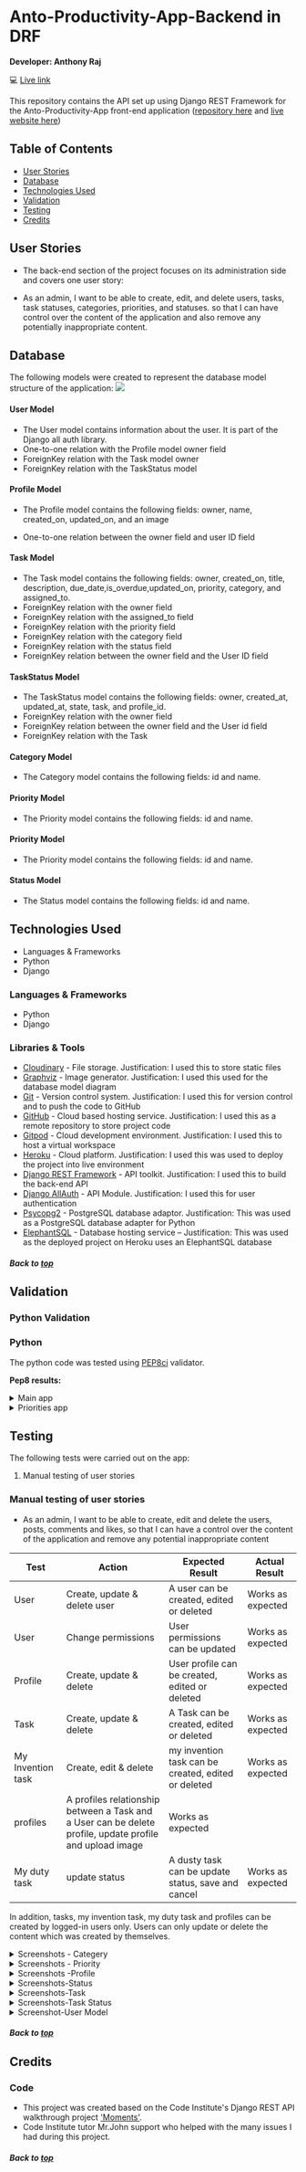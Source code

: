 # Anto-Productivity-App-Backend in DRF

**Developer: Anthony Raj**

💻 [Live link]()

This repository contains the API set up using Django REST Framework for the Anto-Productivity-App front-end application ([repository here](https://github.com/Anthonyrajlucas/anto-productivity-app-backend) and [live website here](https://anto-productivity-app-backend-6c122e357cb1.herokuapp.com/))

## Table of Contents
  - [User Stories](#user-stories)
  - [Database](#database)
  - [Technologies Used](#technologies-used)
  - [Validation](#validation)
  - [Testing](#testing)
  - [Credits](#credits)

## User Stories

- The back-end section of the project focuses on its administration side and covers one user story:

- As an admin, I want to be able to create, edit, and delete users, tasks, task statuses, categories, priorities, and statuses. so that I can have control over the content of the application and also remove any potentially inappropriate content.


## Database

The following models were created to represent the database model structure of the application:
<img src="docs/validation/entity-model.jpg">

#### User Model

- The User model contains information about the user. It is part of the Django all auth library.
- One-to-one relation with the Profile model owner field
- ForeignKey relation with the Task model owner
- ForeignKey relation with the TaskStatus model

#### Profile Model

- The Profile model contains the following fields: owner, name, created_on, updated_on, and an image

- One-to-one relation between the owner field and user ID field

#### Task Model

- The Task model contains the following fields: owner, created_on, title, description, due_date,is_overdue,updated_on, priority, category, and assigned_to.
- ForeignKey relation with the owner field
- ForeignKey relation with the assigned_to field
- ForeignKey relation with the priority field
- ForeignKey relation with the category field
- ForeignKey relation with the status field
- ForeignKey relation between the owner field and the User ID field

#### TaskStatus Model
- The TaskStatus model contains the following fields: owner, created_at, updated_at, state, task, and profile_id.
- ForeignKey relation with the owner field
- ForeignKey relation between the owner field and the User id field
- ForeignKey relation with the Task

#### Category Model
- The Category model contains the following fields: id and name.

#### Priority Model
- The Priority model contains the following fields: id and name.

#### Priority Model
- The Priority model contains the following fields: id and name.

#### Status Model
- The Status model contains the following fields: id and name.

## Technologies Used

- Languages & Frameworks
- Python
- Django

### Languages & Frameworks

- Python
- Django

### Libraries & Tools

- [Cloudinary](https://cloudinary.com/) - File storage. Justification: I used this to store static files
- [Graphviz](https://dreampuf.github.io/GraphvizOnline/) - Image generator. Justification: I used this used for the database model diagram
- [Git](https://git-scm.com/) - Version control system. Justification: I used this for version control and to push the code to GitHub
- [GitHub](https://github.com/) - Cloud based hosting service. Justification: I used this as a remote repository to store project code
- [Gitpod](https://gitpod.io/workspaces) - Cloud development environment. Justification: I used this to host a virtual workspace
- [Heroku](https://heroku.com) - Cloud platform. Justification: I used this was used to deploy the project into live environment
- [Django REST Framework](https://www.django-rest-framework.org/) - API toolkit. Justification: I used this to build the back-end API
- [Django AllAuth](https://django-allauth.readthedocs.io/en/latest/index.html) - API Module. Justification: I used this for user authentication
- [Psycopg2](https://www.psycopg.org/docs/) - PostgreSQL database adaptor. Justification: This was used as a PostgreSQL database adapter for Python
- [ElephantSQL](https://www.elephantsql.com/) - Database hosting service – Justification: This was used as the deployed project on Heroku uses an ElephantSQL database

##### Back to [top](#table-of-contents)


## Validation

### Python Validation

### Python
The python code was tested using [PEP8ci](https://pep8ci.herokuapp.com/) validator.<br>

**Pep8 results:**<br>

<details>
<summary>Main app</summary>

* **settings.py**<br>
![pep8-validation](docs/validation/main_settings.jpg)

* **url.py**<br>
![pep8-validation](docs/validation/main_url.py.jpg)

* **view.py**<br>
![pep8-validation](docs/validation/main_view.py.jpg)

</details>

<details>
<summary>Priorities app</summary>

* **view.py**<br>
![pep8-validation](docs/validation/priorities_view.py.jpg)

</details>


## Testing

The following tests were carried out on the app:
1. Manual testing of user stories


### Manual testing of user stories

- As an admin, I want to be able to create, edit and delete the users, posts, comments and likes, so that I can have a control over the content of the application and remove any potential inappropriate content

**Test** | **Action** | **Expected Result** | **Actual Result**
-------- | ------------------- | ------------------- | -----------------
User | Create, update & delete user | A user can be created, edited or deleted | Works as expected
User | Change permissions | User permissions can be updated | Works as expected
Profile | Create, update & delete | User profile can be created, edited or deleted | Works as expected
Task | Create, update & delete | A Task can be created, edited or deleted | Works as expected
My Invention task | Create, edit & delete | my invention task can be created, edited or deleted | Works as expected
 | profiles |  A profiles relationship between a Task and a User can be delete profile, update profile and upload image | Works as expected
My duty task | update status | A dusty task can be update status, save and cancel | Works as expected


In addition, tasks, my invention task, my duty task and profiles can be created by logged-in users only. Users can only update or delete the content which was created by themselves.

<details><summary>Screenshots - Categery</summary>
    <details><summary>Category</summary>
    <img src="docs/datamodel/catogery/category_save.png">
    <br>
    <img src="docs/datamodel/catogery/create-category.png">
    <br>
    <img src="docs/datamodel/catogery/save-delete-category.png">
    <br>
    </details>
</details>

<details><summary>Screenshots - Priority</summary>
    <details><summary>Priority</summary>
    <img src="docs/datamodel/priority/create-priority.png">
    <br>
    <img src="docs/datamodel/priority/delete-priority.png">
    <br>
    <img src="docs/datamodel/priority/update-priority.png">
    <br>
    <img src="docs/datamodel/priority/update-priority1.png">
    <br>
    </details>
    </details>
    <details><summary>Screenshots -Profile</summary>
    <details><summary>Profile</summary>
    <img src="docs/datamodel/profile/delete-profile.png">
    <br>
    <img src="docs/datamodel/profile/profile-update-1.png">
    <br>
    <img src="docs/datamodel/profile/profile-update-2.png">
    <br>
    </details>
</details>

  <details><summary>Screenshots-Status</summary>
   <details><summary>Status</summary>
    <img src="docs/datamodel/status/status-create.jpg">
    <br>
    <img src="docs/datamodel/status/status-save.jpg">
    <br>
    <img src="docs/datamodel/status/status-update-delete.jpg">
    <br>
   </details>
  </details>
    <details><summary>Screenshots-Task</summary>
    <details><summary>Task</summary>
    <img src="docs/datamodel/task/task-change-task.jpg">
    <br>
    <img src="docs/datamodel/task/tasks.jpg">
    </details>
    </details>
    <details><summary>Screenshots-Task Status</summary>
    <details><summary>Task Status</summary>
    <img src="docs/datamodel/taskstatus/task-status-change.jpg">
    <br>
    <img src="docs/datamodel/taskstatus/task-status.jpg">
    </details>
    </details>
     <details><summary>Screenshot-User Model</summary>
    <details><summary>User Model</summary>
    <img src="docs/datamodel/usermodel/create-user-1.png">
    <br>
    <img src="docs/datamodel/usermodel/create-user-2.png">
    <br>
    <br>
    <img src="docs/datamodel/usermodel/create-user-3.png">
    <br>
    </details>
    </details>

##### Back to [top](#table-of-contents)


## Credits


### Code

- This project was created based on the Code Institute's Django REST API walkthrough project ['Moments'](https://github.com/Code-Institute-Solutions/drf-api).
- Code Institute tutor Mr.John support who helped with the many issues I had during this project.

##### Back to [top](#table-of-contents)

